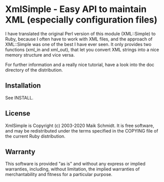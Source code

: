 # XmlSimple - Easy API to maintain XML (especially configuration files)

I have translated the original Perl version of this module (XML::Simple)
to Ruby, because I often have to work with XML files, and the approach
of XML::Simple was one of the best I have ever seen. It only provides
two functions (xml_in and xml_out), that let you convert XML strings into
a nice memory structure and vice versa.

For further information and a really nice tutorial, have a look into the
doc directory of the distribution.

## Installation

See INSTALL.

## License

XmlSimple is Copyright (c) 2003-2020 Maik Schmidt. It is free software,
and may be redistributed under the terms specified in the COPYING file
of the current Ruby distribution.

## Warranty

This software is provided "as is" and without any express or
implied warranties, including, without limitation, the implied
warranties of merchantability and fitness for a particular
purpose.

